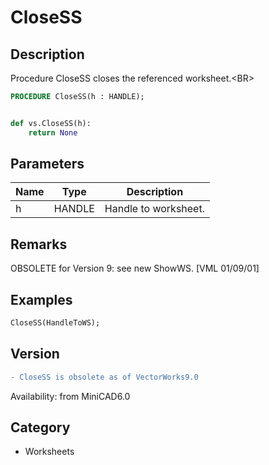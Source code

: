 # CloseSS

## Description
Procedure CloseSS closes the referenced worksheet.&lt;BR&gt;


```pascal
PROCEDURE CloseSS(h : HANDLE);
```

```python

def vs.CloseSS(h):
    return None
```

## Parameters
|Name|Type|Description|
|---|---|---|
|h|HANDLE|Handle to worksheet.|

## Remarks
OBSOLETE for Version 9: see new ShowWS. [VML 01/09/01]

## Examples
```pascal
CloseSS(HandleToWS);


```

## Version
```diff
- CloseSS is obsolete as of VectorWorks9.0
```

Availability: from MiniCAD6.0
## Category
* Worksheets

